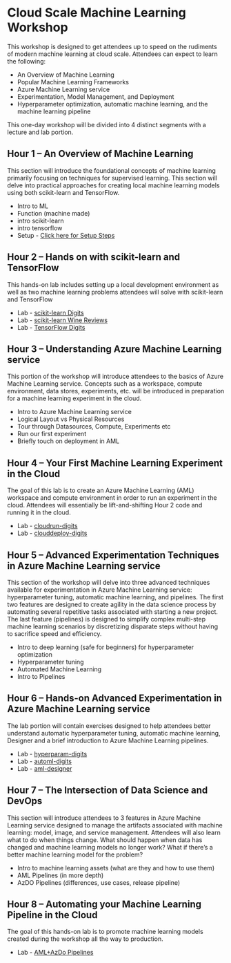 # Cloud Scale Machine Learning Workshop

This workshop is designed to get attendees up to speed on the rudiments of modern machine learning at cloud scale. 
Attendees can expect to learn the following:

- An Overview of Machine Learning
- Popular Machine Learning Frameworks
- Azure Machine Learning service
- Experimentation, Model Management, and Deployment
- Hyperparameter optimization, automatic machine learning, and the machine learning pipeline

This one-day workshop will be divided into 4 distinct segments with a lecture and lab portion. 

## Hour 1 – An Overview of Machine Learning
This section will introduce the foundational concepts of machine learning primarily focusing on techniques for supervised learning. This section will delve into practical approaches for creating local machine learning models using both scikit-learn and TensorFlow.
- Intro to ML
- Function (machine made)
- intro scikit-learn
- intro tensorflow
- Setup -  [Click here for Setup Steps](setup.md)

## Hour 2 – Hands on with scikit-learn and TensorFlow
This hands-on lab includes setting up a local development environment as well as two machine learning problems attendees will solve with scikit-learn and TensorFlow

- Lab - [scikit-learn Digits](https://github.com/cloudscaleml/scikit-digits)
- Lab - [scikit-learn Wine Reviews](https://github.com/cloudscaleml/scikit-nlp)
- Lab - [TensorFlow Digits](https://github.com/cloudscaleml/tfsimple-digits)

## Hour 3 – Understanding Azure Machine Learning service
This portion of the workshop will introduce attendees to the basics of Azure Machine Learning service. Concepts such as a workspace, compute environment, data stores, experiments, etc. will be introduced in preparation for a machine learning experiment in the cloud. 

- Intro to Azure Machine Learning service
- Logical Layout vs Physical Resources
- Tour through Datasources, Compute, Experiments etc
- Run our first experiment
- Briefly touch on deployment in AML

## Hour 4 – Your First Machine Learning Experiment in the Cloud
The goal of this lab is to create an Azure Machine Learning (AML) workspace and compute environment in order to run an experiment in the cloud. Attendees will essentially be lift-and-shifting Hour 2 code and running it in the cloud.

- Lab - [cloudrun-digits](https://github.com/cloudscaleml/cloudrun-digits)
- Lab - [clouddeploy-digits](https://github.com/cloudscaleml/clouddeploy-digits)

## Hour 5 – Advanced Experimentation Techniques in Azure Machine Learning service
This section of the workshop will delve into three advanced techniques available for experimentation in Azure Machine Learning service: hyperparameter tuning, automatic machine learning, and pipelines. The first two features are designed to create agility in the data science process by automating several repetitive tasks associated with starting a new project. The last feature (pipelines) is designed to simplify complex multi-step machine learning scenarios by discretizing disparate steps without having to sacrifice speed and efficiency.

- Intro to deep learning (safe for beginners) for hyperparameter optimization
- Hyperparameter tuning
- Automated Machine Learning
- Intro to Pipelines

## Hour 6 – Hands-on Advanced Experimentation in Azure Machine Learning service
The lab portion will contain exercises designed to help attendees better understand automatic hyperparameter tuning, automatic machine learning, Designer and a brief introduction to Azure Machine Learning pipelines.

- Lab - [hyperparam-digits](https://github.com/cloudscaleml/hyperparams-digits)
- Lab - [automl-digits](https://github.com/cloudscaleml/automl-digits)
- Lab - [aml-designer](https://github.com/cloudscaleml/aml-designer)

## Hour 7 – The Intersection of Data Science and DevOps
This section will introduce attendees to 3 features in Azure Machine Learning service designed to manage the artifacts associated with machine learning: model, image, and service management. Attendees will also learn what to do when things change. What should happen when data has changed and machine learning models no longer work? What if there’s a better machine learning model for the problem? 

- Intro to machine learning assets (what are they and how to use them)
- AML Pipelines (in more depth)
- AzDO Pipelines (differences, use cases, release pipeline)

## Hour 8 – Automating your Machine Learning Pipeline in the Cloud
The goal of this hands-on lab is to promote machine learning models created during the workshop all the way to production. 

- Lab - [AML+AzDo Pipelines](https://github.com/cloudscaleml/seer/blob/master/README.md)
